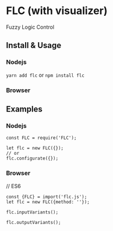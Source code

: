 # FLC (with visualizer)
 Fuzzy Logic Control

## Install & Usage
### Nodejs

`yarn add flc`
or `npm install flc`


### Browser

## Examples
### Nodejs
```
const FLC = require('FLC');

let flc = new FLC({});
// or
flc.configurate({});

```

### Browser

// ES6
```
const {FLC} = import('flc.js');
let flc = new FLC({method: ''});

flc.inputVariants();

flc.outputVariants();

```
